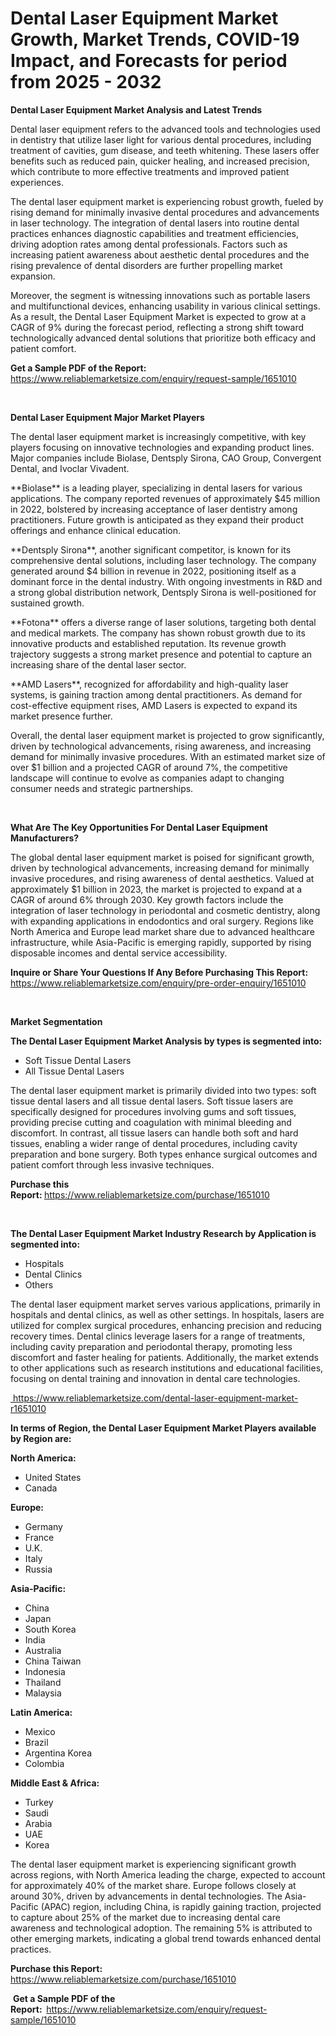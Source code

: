 <p><h1>Dental Laser Equipment Market Growth, Market Trends, COVID-19 Impact, and Forecasts for period from 2025 - 2032</h1></p><p><strong>Dental Laser Equipment Market Analysis and Latest Trends</strong></p>
<p><p>Dental laser equipment refers to the advanced tools and technologies used in dentistry that utilize laser light for various dental procedures, including treatment of cavities, gum disease, and teeth whitening. These lasers offer benefits such as reduced pain, quicker healing, and increased precision, which contribute to more effective treatments and improved patient experiences.</p><p>The dental laser equipment market is experiencing robust growth, fueled by rising demand for minimally invasive dental procedures and advancements in laser technology. The integration of dental lasers into routine dental practices enhances diagnostic capabilities and treatment efficiencies, driving adoption rates among dental professionals. Factors such as increasing patient awareness about aesthetic dental procedures and the rising prevalence of dental disorders are further propelling market expansion.</p><p>Moreover, the segment is witnessing innovations such as portable lasers and multifunctional devices, enhancing usability in various clinical settings. As a result, the Dental Laser Equipment Market is expected to grow at a CAGR of 9% during the forecast period, reflecting a strong shift toward technologically advanced dental solutions that prioritize both efficacy and patient comfort.</p></p>
<p><strong>Get a Sample PDF of the Report:&nbsp;</strong> <a href="https://www.reliablemarketsize.com/enquiry/request-sample/1651010?utm_campaign=2952&utm_medium=2&utm_source=Github&utm_content=ia&utm_term=13042025&utm_id=dental-laser-equipment">https://www.reliablemarketsize.com/enquiry/request-sample/1651010</a></p>
<p>&nbsp;</p>
<p><strong>Dental Laser Equipment Major Market Players</strong></p>
<p><p>The dental laser equipment market is increasingly competitive, with key players focusing on innovative technologies and expanding product lines. Major companies include Biolase, Dentsply Sirona, CAO Group, Convergent Dental, and Ivoclar Vivadent.</p><p>**Biolase** is a leading player, specializing in dental lasers for various applications. The company reported revenues of approximately $45 million in 2022, bolstered by increasing acceptance of laser dentistry among practitioners. Future growth is anticipated as they expand their product offerings and enhance clinical education.</p><p>**Dentsply Sirona**, another significant competitor, is known for its comprehensive dental solutions, including laser technology. The company generated around $4 billion in revenue in 2022, positioning itself as a dominant force in the dental industry. With ongoing investments in R&D and a strong global distribution network, Dentsply Sirona is well-positioned for sustained growth.</p><p>**Fotona** offers a diverse range of laser solutions, targeting both dental and medical markets. The company has shown robust growth due to its innovative products and established reputation. Its revenue growth trajectory suggests a strong market presence and potential to capture an increasing share of the dental laser sector.</p><p>**AMD Lasers**, recognized for affordability and high-quality laser systems, is gaining traction among dental practitioners. As demand for cost-effective equipment rises, AMD Lasers is expected to expand its market presence further.</p><p>Overall, the dental laser equipment market is projected to grow significantly, driven by technological advancements, rising awareness, and increasing demand for minimally invasive procedures. With an estimated market size of over $1 billion and a projected CAGR of around 7%, the competitive landscape will continue to evolve as companies adapt to changing consumer needs and strategic partnerships.</p></p>
<p>&nbsp;</p>
<p><strong>What Are The Key Opportunities For Dental Laser Equipment Manufacturers?</strong></p>
<p><p>The global dental laser equipment market is poised for significant growth, driven by technological advancements, increasing demand for minimally invasive procedures, and rising awareness of dental aesthetics. Valued at approximately $1 billion in 2023, the market is projected to expand at a CAGR of around 6% through 2030. Key growth factors include the integration of laser technology in periodontal and cosmetic dentistry, along with expanding applications in endodontics and oral surgery. Regions like North America and Europe lead market share due to advanced healthcare infrastructure, while Asia-Pacific is emerging rapidly, supported by rising disposable incomes and dental service accessibility.</p></p>
<p><strong>Inquire or Share Your Questions If Any Before Purchasing This Report:</strong> <a href="https://www.reliablemarketsize.com/enquiry/pre-order-enquiry/1651010?utm_campaign=2952&utm_medium=2&utm_source=Github&utm_content=ia&utm_term=13042025&utm_id=dental-laser-equipment">https://www.reliablemarketsize.com/enquiry/pre-order-enquiry/1651010</a></p>
<p>&nbsp;</p>
<p><strong>Market Segmentation</strong></p>
<p><strong>The Dental Laser Equipment Market Analysis by types is segmented into:</strong></p>
<p><ul><li>Soft Tissue Dental Lasers</li><li>All Tissue Dental Lasers</li></ul></p>
<p><p>The dental laser equipment market is primarily divided into two types: soft tissue dental lasers and all tissue dental lasers. Soft tissue lasers are specifically designed for procedures involving gums and soft tissues, providing precise cutting and coagulation with minimal bleeding and discomfort. In contrast, all tissue lasers can handle both soft and hard tissues, enabling a wider range of dental procedures, including cavity preparation and bone surgery. Both types enhance surgical outcomes and patient comfort through less invasive techniques.</p></p>
<p><strong>Purchase this Report:&nbsp;</strong><a href="https://www.reliablemarketsize.com/purchase/1651010?utm_campaign=2952&utm_medium=2&utm_source=Github&utm_content=ia&utm_term=13042025&utm_id=dental-laser-equipment">https://www.reliablemarketsize.com/purchase/1651010</a></p>
<p>&nbsp;</p>
<p><strong>The Dental Laser Equipment Market Industry Research by Application is segmented into:</strong></p>
<p><ul><li>Hospitals</li><li>Dental Clinics</li><li>Others</li></ul></p>
<p><p>The dental laser equipment market serves various applications, primarily in hospitals and dental clinics, as well as other settings. In hospitals, lasers are utilized for complex surgical procedures, enhancing precision and reducing recovery times. Dental clinics leverage lasers for a range of treatments, including cavity preparation and periodontal therapy, promoting less discomfort and faster healing for patients. Additionally, the market extends to other applications such as research institutions and educational facilities, focusing on dental training and innovation in dental care technologies.</p></p>
<p><a href="https://www.reliablemarketsize.com/dental-laser-equipment-market-r1651010?utm_campaign=2952&utm_medium=2&utm_source=Github&utm_content=ia&utm_term=13042025&utm_id=dental-laser-equipment">&nbsp;https://www.reliablemarketsize.com/dental-laser-equipment-market-r1651010</a></p>
<p><strong>In terms of Region, the Dental Laser Equipment Market Players available by Region are:</strong></p>
<p>
    <p> <strong> North America: </strong>
        <ul>
            <li>United States</li>
            <li>Canada</li>
        </ul>
        </p> 
    <p> <strong> Europe: </strong>
        <ul>
            <li>Germany</li>
            <li>France</li>
            <li>U.K.</li>
            <li>Italy</li>
            <li>Russia</li>
        </ul>
        </p> 
    <p> <strong> Asia-Pacific: </strong>
        <ul>
            <li>China</li>
            <li>Japan</li>
            <li>South Korea</li>
            <li>India</li>
            <li>Australia</li>
            <li>China Taiwan</li>
            <li>Indonesia</li>
            <li>Thailand</li>
            <li>Malaysia</li>
        </ul>
        </p> 
    <p> <strong> Latin America: </strong>
        <ul>
            <li>Mexico</li>
            <li>Brazil</li>
            <li>Argentina Korea</li>
            <li>Colombia</li>
        </ul>
        </p> 
    <p> <strong> Middle East & Africa: </strong>
        <ul>
            <li>Turkey</li>
            <li>Saudi</li>
            <li>Arabia</li>
            <li>UAE</li>
            <li>Korea</li>
        </ul>
    </p>
    </p>
<p><p>The dental laser equipment market is experiencing significant growth across regions, with North America leading the charge, expected to account for approximately 40% of the market share. Europe follows closely at around 30%, driven by advancements in dental technologies. The Asia-Pacific (APAC) region, including China, is rapidly gaining traction, projected to capture about 25% of the market due to increasing dental care awareness and technological adoption. The remaining 5% is attributed to other emerging markets, indicating a global trend towards enhanced dental practices.</p></p>
<p><strong>Purchase this Report: </strong><a href="https://www.reliablemarketsize.com/purchase/1651010?utm_campaign=2952&utm_medium=2&utm_source=Github&utm_content=ia&utm_term=13042025&utm_id=dental-laser-equipment">https://www.reliablemarketsize.com/purchase/1651010</a></p>
<p>&nbsp;<strong>Get a Sample PDF of the Report:&nbsp;&nbsp;</strong><a href="https://www.reliablemarketsize.com/enquiry/request-sample/1651010?utm_campaign=2952&utm_medium=2&utm_source=Github&utm_content=ia&utm_term=13042025&utm_id=dental-laser-equipment">https://www.reliablemarketsize.com/enquiry/request-sample/1651010</a></p>
<p><strong></strong></p>
<p><p></p><p></p><p></p></p>